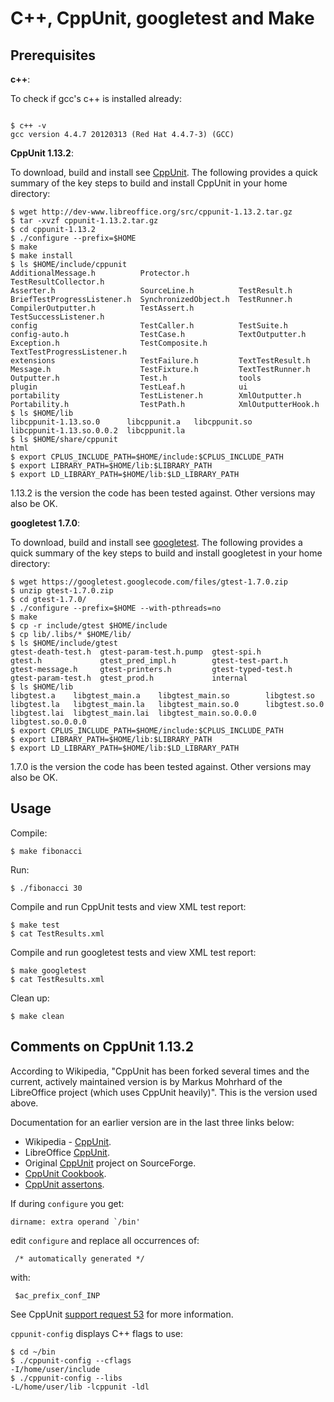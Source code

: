 C++, CppUnit, googletest and Make
=================================

Prerequisites
-------------

**c++**:

To check if gcc's c++ is installed already:

```

$ c++ -v
gcc version 4.4.7 20120313 (Red Hat 4.4.7-3) (GCC) 
```

**CppUnit 1.13.2**:

To download, build and install see [CppUnit](http://www.freedesktop.org/wiki/Software/cppunit/). The following provides a quick summary of the key steps to build and install CppUnit in your home directory:

```
$ wget http://dev-www.libreoffice.org/src/cppunit-1.13.2.tar.gz
$ tar -xvzf cppunit-1.13.2.tar.gz
$ cd cppunit-1.13.2
$ ./configure --prefix=$HOME
$ make
$ make install 
$ ls $HOME/include/cppunit
AdditionalMessage.h          Protector.h           TestResultCollector.h
Asserter.h                   SourceLine.h          TestResult.h
BriefTestProgressListener.h  SynchronizedObject.h  TestRunner.h
CompilerOutputter.h          TestAssert.h          TestSuccessListener.h
config                       TestCaller.h          TestSuite.h
config-auto.h                TestCase.h            TextOutputter.h
Exception.h                  TestComposite.h       TextTestProgressListener.h
extensions                   TestFailure.h         TextTestResult.h
Message.h                    TestFixture.h         TextTestRunner.h
Outputter.h                  Test.h                tools
plugin                       TestLeaf.h            ui
portability                  TestListener.h        XmlOutputter.h
Portability.h                TestPath.h            XmlOutputterHook.h
$ ls $HOME/lib
libcppunit-1.13.so.0      libcppunit.a   libcppunit.so
libcppunit-1.13.so.0.0.2  libcppunit.la
$ ls $HOME/share/cppunit
html
$ export CPLUS_INCLUDE_PATH=$HOME/include:$CPLUS_INCLUDE_PATH
$ export LIBRARY_PATH=$HOME/lib:$LIBRARY_PATH
$ export LD_LIBRARY_PATH=$HOME/lib:$LD_LIBRARY_PATH
```

1.13.2 is the version the code has been tested against. Other versions may also be OK.

**googletest 1.7.0**:

To download, build and install see [googletest](https://code.google.com/p/googletest/).  The following provides a quick summary of the key steps to build and install googletest in your home directory:

```
$ wget https://googletest.googlecode.com/files/gtest-1.7.0.zip
$ unzip gtest-1.7.0.zip 
$ cd gtest-1.7.0/
$ ./configure --prefix=$HOME --with-pthreads=no
$ make
$ cp -r include/gtest $HOME/include
$ cp lib/.libs/* $HOME/lib/
$ ls $HOME/include/gtest
gtest-death-test.h  gtest-param-test.h.pump  gtest-spi.h
gtest.h             gtest_pred_impl.h        gtest-test-part.h
gtest-message.h     gtest-printers.h         gtest-typed-test.h
gtest-param-test.h  gtest_prod.h             internal
$ ls $HOME/lib
libgtest.a    libgtest_main.a    libgtest_main.so        libgtest.so
libgtest.la   libgtest_main.la   libgtest_main.so.0      libgtest.so.0
libgtest.lai  libgtest_main.lai  libgtest_main.so.0.0.0  libgtest.so.0.0.0
$ export CPLUS_INCLUDE_PATH=$HOME/include:$CPLUS_INCLUDE_PATH
$ export LIBRARY_PATH=$HOME/lib:$LIBRARY_PATH
$ export LD_LIBRARY_PATH=$HOME/lib:$LD_LIBRARY_PATH
```

1.7.0 is the version the code has been tested against. Other versions may also be OK.

Usage
-----

Compile:

```
$ make fibonacci
```

Run:

```
$ ./fibonacci 30
```

Compile and run CppUnit tests and view XML test report:

```
$ make test
$ cat TestResults.xml 
```

Compile and run googletest tests and view XML test report:

```
$ make googletest
$ cat TestResults.xml 
```

Clean up:

```
$ make clean
```

Comments on CppUnit 1.13.2
--------------------------

According to Wikipedia, "CppUnit has been forked several times and the current, actively maintained version is by Markus Mohrhard of the LibreOffice project (which uses CppUnit heavily)". This is the version used above.

Documentation for an earlier version are in the last three links below:

* Wikipedia - [CppUnit](http://en.wikipedia.org/wiki/CppUnit).
* LibreOffice [CppUnit](http://www.freedesktop.org/wiki/Software/cppunit/).
* Original [CppUnit](http://sourceforge.net/apps/mediawiki/cppunit/index.php?title=Main_Page) project on SourceForge.
* [CppUnit Cookbook](http://cppunit.sourceforge.net/doc/1.11.6/cppunit_cookbook.html).
* [CppUnit assertons](http://cppunit.sourceforge.net/doc/1.11.6/group___assertions.html).

If during `configure` you get:

```
dirname: extra operand `/bin'
```

edit `configure` and replace all occurrences of:

```
 /* automatically generated */
```

with:

```
 $ac_prefix_conf_INP
```

See CppUnit [support request 53](http://sourceforge.net/p/cppunit/support-requests/53/) for more information.

`cppunit-config` displays C++ flags to use:

```
$ cd ~/bin
$ ./cppunit-config --cflags
-I/home/user/include
$ ./cppunit-config --libs
-L/home/user/lib -lcppunit -ldl
```
